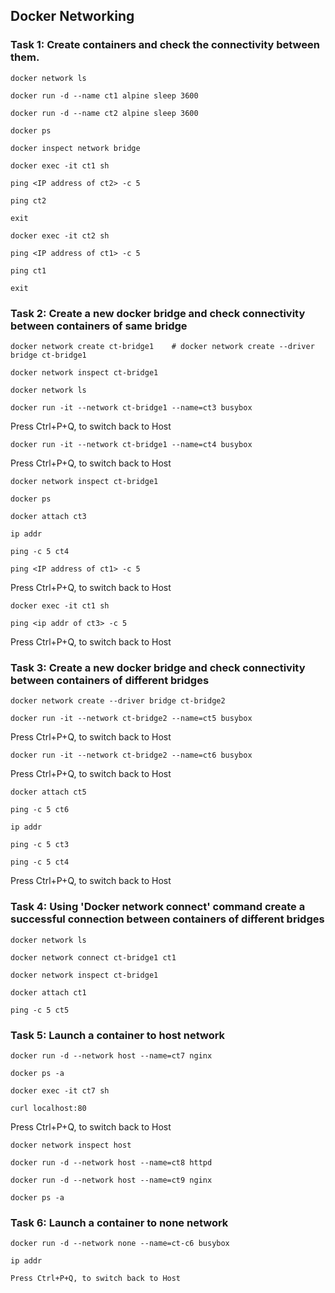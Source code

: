 ## Docker Networking
### Task 1: Create containers and check the connectivity between them.
```
docker network ls
```
```
docker run -d --name ct1 alpine sleep 3600
```
```
docker run -d --name ct2 alpine sleep 3600
```
```
docker ps
```
```
docker inspect network bridge
```
```
docker exec -it ct1 sh
```
```
ping <IP address of ct2> -c 5
```
```
ping ct2
```
```
exit
```
```
docker exec -it ct2 sh
```
```
ping <IP address of ct1> -c 5
```
```
ping ct1
```
```
exit
```
### Task 2: Create a new docker bridge and check connectivity between containers of same bridge
```
docker network create ct-bridge1    # docker network create --driver bridge ct-bridge1
```
```
docker network inspect ct-bridge1
```
```
docker network ls
```
```
docker run -it --network ct-bridge1 --name=ct3 busybox
```

Press Ctrl+P+Q, to switch back to Host
```
docker run -it --network ct-bridge1 --name=ct4 busybox
```
Press Ctrl+P+Q, to switch back to Host
```
docker network inspect ct-bridge1
```
```
docker ps
```
```
docker attach ct3
```
```
ip addr
```
```
ping -c 5 ct4
```
```
ping <IP address of ct1> -c 5
```
Press Ctrl+P+Q, to switch back to Host
```
docker exec -it ct1 sh
```
```
ping <ip addr of ct3> -c 5
```
Press Ctrl+P+Q, to switch back to Host


### Task 3: Create a new docker bridge and check connectivity between containers of different bridges
```
docker network create --driver bridge ct-bridge2
```
```
docker run -it --network ct-bridge2 --name=ct5 busybox
```
Press Ctrl+P+Q, to switch back to Host
```
docker run -it --network ct-bridge2 --name=ct6 busybox
```
Press Ctrl+P+Q, to switch back to Host
```
docker attach ct5
```
```
ping -c 5 ct6
```
```
ip addr
```
```
ping -c 5 ct3
```
```
ping -c 5 ct4
```

Press Ctrl+P+Q, to switch back to Host

### Task 4: Using 'Docker network connect' command create a successful connection between containers of different bridges
```
docker network ls
```
```
docker network connect ct-bridge1 ct1
```
```
docker network inspect ct-bridge1
```
```
docker attach ct1
```
```
ping -c 5 ct5
```

### Task 5: Launch a container to host network
```
docker run -d --network host --name=ct7 nginx
```
```
docker ps -a
```
```
docker exec -it ct7 sh
```
```
curl localhost:80
```
Press Ctrl+P+Q, to switch back to Host
```
docker network inspect host
```
```
docker run -d --network host --name=ct8 httpd
```
```
docker run -d --network host --name=ct9 nginx
```
```
docker ps -a
```
### Task 6: Launch a container to none network 
```
docker run -d --network none --name=ct-c6 busybox
```
```
ip addr
```
```
Press Ctrl+P+Q, to switch back to Host
